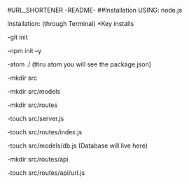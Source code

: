 #URL_SHORTENER -README-
##Installation
USING: node.js

Installation: (through Terminal) *Key installs 

-git init

-npm init –y

-atom ./ (thru atom you will see the package.json)

-mkdir src

-mkdir src/models

-mkdir src/routes

-touch src/server.js

-touch src/routes/index.js

-touch src/models/db.js (Database will live here)

-mkdir src/routes/api

-touch src/routes/api/url.js

